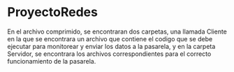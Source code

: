 # ProyectoRedes

En el archivo comprimido, se encontraran dos carpetas, una llamada Cliente en la que se encontrara un archivo que contiene el codigo que se debe ejecutar para monitorear y enviar los datos a la pasarela, y en la carpeta Servidor, se encontrara los archivos correspondientes para el correcto funcionamiento de la pasarela.
